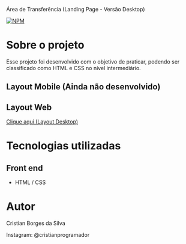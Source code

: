 Área de Transferência (Landing Page - Versão Desktop)

[![ NPM ](https://img.shields.io/npm/l/react)](https://github.com/CristianBorgesDaSilva/Clipboard-Landing-Page/blob/main/LICENSE)
# Sobre o projeto

Esse projeto foi desenvolvido com o objetivo de praticar, podendo ser classificado como HTML e CSS no nível intermediário.

## Layout Mobile (Ainda não desenvolvido)

## Layout Web
[Clique aqui (Layout Desktop)](https://github.com/CristianBorgesDaSilva/Clipboard-Landing-Page/blob/main/Clipboard%20Landing%20Page/design/Layout%20Desktop.pdf)

# Tecnologias utilizadas
## Front end
- HTML / CSS
# Autor

Cristian Borges da Silva

Instagram: @cristianprogramador
